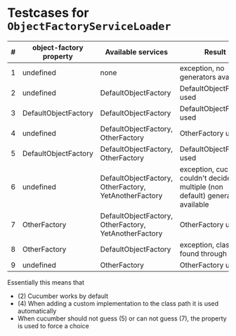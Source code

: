 # Testcases for `ObjectFactoryServiceLoader`

| # | object-factory property | Available services                                    | Result                                                                           |
|---|-------------------------|-------------------------------------------------------|----------------------------------------------------------------------------------|
| 1 | undefined               | none                                                  | exception, no generators available                                               |
| 2 | undefined               | DefaultObjectFactory                                  | DefaultObjectFactory used                                                        |
| 3 | DefaultObjectFactory    | DefaultObjectFactory                                  | DefaultObjectFactory used                                                        |
| 4 | undefined               | DefaultObjectFactory, OtherFactory                    | OtherFactory used                                                                |
| 5 | DefaultObjectFactory    | DefaultObjectFactory, OtherFactory                    | DefaultObjectFactory used                                                        |
| 6 | undefined               | DefaultObjectFactory, OtherFactory, YetAnotherFactory | exception, cucumber couldn't  decide multiple (non default) generators available |
| 7 | OtherFactory            | DefaultObjectFactory, OtherFactory, YetAnotherFactory | OtherFactory used                                                                |
| 8 | OtherFactory            | DefaultObjectFactory                                  | exception, class not found through SPI                                           |
| 9 | undefined               | OtherFactory                                          | OtherFactory used                                                                |

Essentially this means that
* (2) Cucumber works by default
* (4) When adding a custom implementation to the class path it is used automatically
* When cucumber should not guess (5) or can not guess (7), the property is used to force a choice
